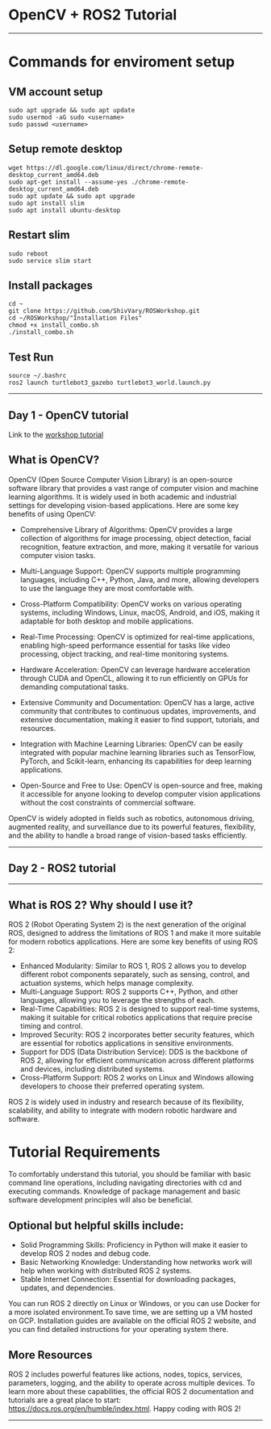 # OpenCV + ROS2 Tutorial
---
#  Commands for enviroment setup
## VM account setup
```
sudo apt upgrade && sudo apt update 
sudo usermod -aG sudo <username>
sudo passwd <username>
```
## Setup remote desktop
```
wget https://dl.google.com/linux/direct/chrome-remote-desktop_current_amd64.deb 
sudo apt-get install --assume-yes ./chrome-remote-desktop_current_amd64.deb
sudo apt update && sudo apt upgrade
sudo apt install slim
sudo apt install ubuntu-desktop
```
## Restart slim 
```
sudo reboot
sudo service slim start
```
## Install packages
```
cd ~
git clone https://github.com/ShivVary/ROSWorkshop.git
cd ~/ROSWorkshop/"Installation Files"
chmod +x install_combo.sh
./install_combo.sh
```
## Test Run
```
source ~/.bashrc
ros2 launch turtlebot3_gazebo turtlebot3_world.launch.py
```
---
## Day 1 - OpenCV tutorial 
Link to the [workshop tutorial](https://docs.google.com/document/d/1BChFJIBk2sLydrGdqkoIz4FfSqWrsZOTjOvE-tvFalQ/edit?usp=sharing)
## What is OpenCV?
OpenCV (Open Source Computer Vision Library) is an open-source software library that provides a vast range of computer vision and machine learning algorithms. It is widely used in both academic and industrial settings for developing vision-based applications. Here are some key benefits of using OpenCV:

- Comprehensive Library of Algorithms: OpenCV provides a large collection of algorithms for image processing, object detection, facial recognition, feature extraction, and more, making it versatile for various computer vision tasks.

- Multi-Language Support: OpenCV supports multiple programming languages, including C++, Python, Java, and more, allowing developers to use the language they are most comfortable with.

- Cross-Platform Compatibility: OpenCV works on various operating systems, including Windows, Linux, macOS, Android, and iOS, making it adaptable for both desktop and mobile applications.

- Real-Time Processing: OpenCV is optimized for real-time applications, enabling high-speed performance essential for tasks like video processing, object tracking, and real-time monitoring systems.

- Hardware Acceleration: OpenCV can leverage hardware acceleration through CUDA and OpenCL, allowing it to run efficiently on GPUs for demanding computational tasks.

- Extensive Community and Documentation: OpenCV has a large, active community that contributes to continuous updates, improvements, and extensive documentation, making it easier to find support, tutorials, and resources.

- Integration with Machine Learning Libraries: OpenCV can be easily integrated with popular machine learning libraries such as TensorFlow, PyTorch, and Scikit-learn, enhancing its capabilities for deep learning applications.

- Open-Source and Free to Use: OpenCV is open-source and free, making it accessible for anyone looking to develop computer vision applications without the cost constraints of commercial software.

OpenCV is widely adopted in fields such as robotics, autonomous driving, augmented reality, and surveillance due to its powerful features, flexibility, and the ability to handle a broad range of vision-based tasks efficiently.

---
## Day 2 - ROS2 tutorial 
--- 
## What is ROS 2? Why should I use it?
ROS 2 (Robot Operating System 2) is the next generation of the original ROS, designed to address the limitations of ROS 1 and make it more suitable for modern robotics applications. Here are some key benefits of using ROS 2:

- Enhanced Modularity: Similar to ROS 1, ROS 2 allows you to develop different robot components separately, such as sensing, control, and actuation systems, which helps manage complexity.
- Multi-Language Support: ROS 2 supports C++, Python, and other languages, allowing you to leverage the strengths of each.
- Real-Time Capabilities: ROS 2 is designed to support real-time systems, making it suitable for critical robotics applications that require precise timing and control.
- Improved Security: ROS 2 incorporates better security features, which are essential for robotics applications in sensitive environments.
- Support for DDS (Data Distribution Service): DDS is the backbone of ROS 2, allowing for efficient communication across different platforms and devices, including distributed systems.
- Cross-Platform Support: ROS 2 works on Linux and Windows allowing developers to choose their preferred operating system.

ROS 2 is widely used in industry and research because of its flexibility, scalability, and ability to integrate with modern robotic hardware and software.

# Tutorial Requirements
To comfortably understand this tutorial, you should be familiar with basic command line operations, including navigating directories with cd and executing commands. Knowledge of package management and basic software development principles will also be beneficial.

## Optional but helpful skills include:
- Solid Programming Skills: Proficiency in Python will make it easier to develop ROS 2 nodes and debug code.
- Basic Networking Knowledge: Understanding how networks work will help when working with distributed ROS 2 systems.
- Stable Internet Connection: Essential for downloading packages, updates, and dependencies.
  
You can run ROS 2 directly on Linux or Windows, or you can use Docker for a more isolated environment.To save time, we are setting up a VM hosted on GCP. Installation guides are available on the official ROS 2 website, and you can find detailed instructions for your operating system there.

## More Resources
ROS 2 includes powerful features like actions, nodes, topics, services, parameters, logging, and the ability to operate across multiple devices. To learn more about these capabilities, the official ROS 2 documentation and tutorials are a great place to start: https://docs.ros.org/en/humble/index.html. Happy coding with ROS 2!

---
